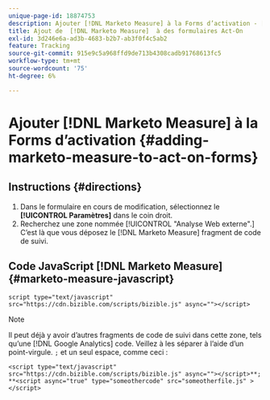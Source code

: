 ```yaml
---
unique-page-id: 18874753
description: Ajouter [!DNL Marketo Measure] à la Forms d’activation - [!DNL Marketo Measure]
title: Ajout de  [!DNL Marketo Measure]  à des formulaires Act-On
exl-id: 3d246e6a-ad3b-4683-b2b7-ab3f0f4c5ab2
feature: Tracking
source-git-commit: 915e9c5a968ffd9de713b4308cadb91768613fc5
workflow-type: tm+mt
source-wordcount: '75'
ht-degree: 6%

---
```


# Ajouter [!DNL Marketo Measure] à la Forms d’activation {#adding-marketo-measure-to-act-on-forms}

## Instructions {#directions}

1. Dans le formulaire en cours de modification, sélectionnez le **[!UICONTROL Paramètres]** dans le coin droit.
1. Recherchez une zone nommée [!UICONTROL &quot;Analyse Web externe&quot;.] C’est là que vous déposez le [!DNL Marketo Measure] fragment de code de suivi.

## Code JavaScript [!DNL Marketo Measure] {#marketo-measure-javascript}

`script type="text/javascript" src="https://cdn.bizible.com/scripts/bizible.js" async=""></script>`

>[!NOTE]
>
>Il peut déjà y avoir d’autres fragments de code de suivi dans cette zone, tels qu’une [!DNL Google Analytics] code. Veillez à les séparer à l’aide d’un point-virgule. `;` et un seul espace, comme ceci :
>
>`<script type="text/javascript" src="https://cdn.bizible.com/scripts/bizible.js" async=""></script>**; **<script async="true" type="someothercode" src="someotherfile.js" ></script>`
